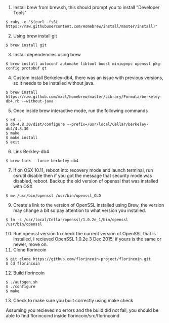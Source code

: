 1) Install brew from brew.sh, this should prompt you to install "Developer Tools"

```
$ ruby -e "$(curl -fsSL https://raw.githubusercontent.com/Homebrew/install/master/install)"
```

2) Using brew install git

```
$ brew install git
```

3) Install dependencies using brew

```
$ brew install autoconf automake libtool boost miniupnpc openssl pkg-config protobuf qt
```

4) Custom install Berkeley-db4, there was an issue with previous versions, so it needs to be installed without java.
```
$ brew install https://raw.github.com/mxcl/homebrew/master/Library/Formula/berkeley-db4.rb -–without-java
```
5) Once inside brew interactive mode, run the following commands
```
$ cd ..
$ db-4.8.30/dist/configure --prefix=/usr/local/Cellar/berkeley-db4/4.8.30
$ make
$ make install
$ exit
```
6) Link Berkley-db4
```
$ brew link --force berkeley-db4
```
7) If on OSX 10.11, reboot into recovery mode and launch terminal, run csrutil disable then if you got the message that security mode was disabled, reboot. Backup the old version of openssl that was installed with OSX
```
$ mv /usr/bin/openssl /usr/bin/openssl_OLD
```
9) Create a link to the version of OpenSSL installed using Brew, the version may change a bit so pay attention to what version you installed.
```
$ ln -s /usr/local/Cellar/openssl/1.0.2e_1/bin/openssl /usr/bin/openssl
```
10) Run openssl version to check the current version of OpenSSL that is installed, I recieved OpenSSL 1.0.2e 3 Dec 2015, if yours is the same or newer, move on.
11) Clone florincoin
```
$ git clone https://github.com/florincoin-project/florincoin.git
$ cd florincoin
```
12) Build florincoin
```
$ ./autogen.sh
$ ./configure
$ make
```
13) Check to make sure you built correctly using make check

Assuming you recieved no errors and the build did not fail, you should be able to find florincoind inside florincoin/src/florincoind